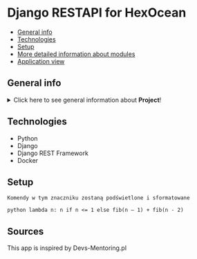 # Django RESTAPI for HexOcean
* [General info](#general-info)
* [Technologies](#technologies)
* [Setup](#setup)
* [More detailed information about modules](#more-detailed-information-about-modules)
* [Application view](#application-view)

## General info
<details>
<summary>Click here to see general information about <b>Project</b>!</summary>
<b>Lorem ipsum</b>. This project allows the upload of images for the built-in 3 types of users, i.e. Basic, Premium, Enterprise. Depending on the type of user, a particular user may upload image with different heights (200px,400px or original size image).
</details>

## Technologies
<ul>
<li>Python</li>
<li>Django</li>
<li>Django REST Framework</li>
<li>Docker</li>
</ul>

## Setup
```commandline
Komendy w tym znaczniku zostaną podświetlone i sformatowane
```
```python lambda n: n if n <= 1 else fib(n – 1) + fib(n - 2)```

## Sources
This app is inspired by Devs-Mentoring.pl
